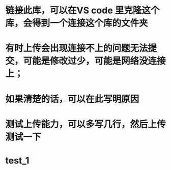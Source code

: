 # 链接此库，可以在VS code 里克隆这个库，会得到一个连接这个库的文件夹
# 有时上传会出现连接不上的问题无法提交，可能是修改过少，可能是网络没连接上；
# 如果清楚的话，可以在此写明原因
# 测试上传能力，可以多写几行，然后上传测试一下
# test_1
